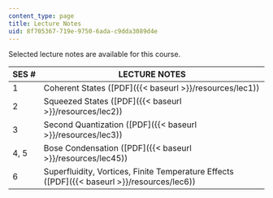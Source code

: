 ```yaml
---
content_type: page
title: Lecture Notes
uid: 8f705367-719e-9750-6ada-c9dda3089d4e
---
```


Selected lecture notes are available for this course.

| SES # | LECTURE NOTES |
| --- | --- |
| 1 | Coherent States ([PDF]({{< baseurl >}}/resources/lec1)) |
| 2 | Squeezed States ([PDF]({{< baseurl >}}/resources/lec2)) |
| 3 | Second Quantization ([PDF]({{< baseurl >}}/resources/lec3)) |
| 4, 5 | Bose Condensation ([PDF]({{< baseurl >}}/resources/lec45)) |
| 6 | Superfluidity, Vortices, Finite Temperature Effects ([PDF]({{< baseurl >}}/resources/lec6))